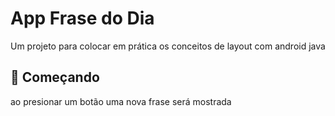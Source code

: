 # App Frase do Dia

Um projeto para colocar em prática os conceitos de layout com android java

## 🚀 Começando

ao presionar um botão uma nova frase será mostrada
